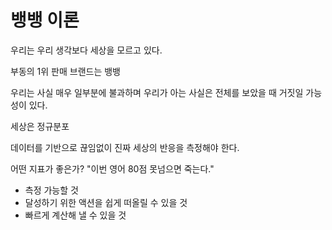 # 뱅뱅 이론

우리는 우리 생각보다 세상을 모르고 있다.

부동의 1위 판매 브랜드는 뱅뱅

우리는 사실 매우 일부분에 불과하며 우리가 아는 사실은 전체를 보았을 때 거짓일 가능성이 있다.

세상은 정규분포

데이터를 기반으로 끊임없이 진짜 세상의 반응을 측정해야 한다.

어떤 지표가 좋은가? "이번 영어 80점 못넘으면 죽는다."
* 측정 가능할 것
* 달성하기 위한 액션을 쉽게 떠올릴 수 있을 것
* 빠르게 계산해 낼 수 있을 것




